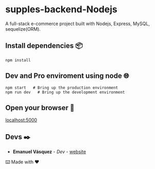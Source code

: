# supples-backend-Nodejs

A full-stack e-commerce project built with Nodejs, Express, MySQL, sequelize(ORM).

## Install dependencies 📦

```
npm install
```

## Dev and Pro enviroment using node 🌐

```
npm start   # Bring up the production environment
npm run dev   # Bring up the development environment
```

## Open your browser 🚀

[localhost:5000](http://localhost:5000)

## Devs ✒️

- **Emanuel Vásquez** - _Dev_ - [website](https://emanuelhardwell.github.io/)



⌨️ Made with ❤️
